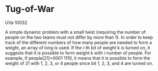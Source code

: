 # Tug-of-War
UVa 10032

A simple dynamic problem with a small twist (requiring the number of people on the
two teams must not differ by more than 1). In order to keep track of the different
numbers of how many people are needed to form a weight, an array of long is used. 
If the i-th bit of weight k is turned on, it suggests that it is possible to form weight k
with i number of people. For example, if people[21]=0001 1110, it means that it is possible 
to form the weight of 21 with 1, 2, 3, or 4 people since bit 1, 2, 3, and 4 are turned on.
